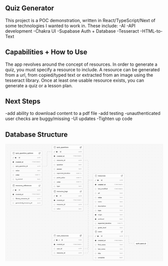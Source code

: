 ## Quiz Generator

This project is a POC demonstration, written in React/TypeScript/Next of some technologies I wanted to work in. These include:
-AI
-API development
-Chakra UI
-Supabase Auth + Database
-Tesseract
-HTML-to-Text

## Capabilities + How to Use
The app revolves around the concept of resources. In order to generate a quiz, you must specify a resource to include.
A resource can be generated from a url, from copied/typed text or extracted from an image using the tesseract library.
Once at least one usable resource exists, you can generate a quiz or a lesson plan.

## Next Steps
-add ability to download content to a pdf file
-add testing
-unauthenticated user checks are buggy/missing
-UI updates
-Tighten up code

## Database Structure

![Database Structure](/db-diagram.png)